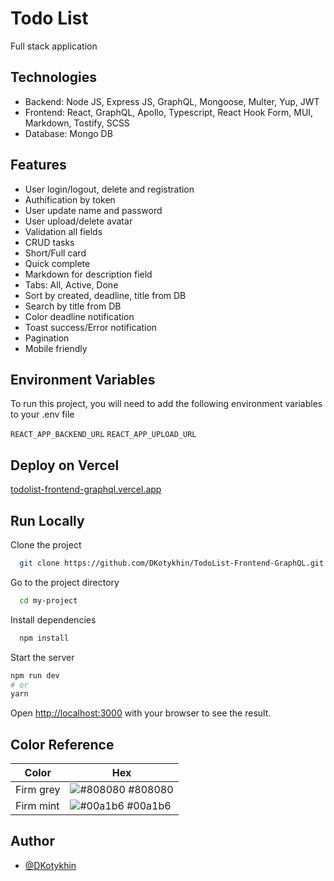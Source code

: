 # Todo List

Full stack application

## Technologies

-   Backend: Node JS, Express JS, GraphQL, Mongoose, Multer, Yup, JWT
-   Frontend: React, GraphQL, Apollo, Typescript, React Hook Form, MUI, Markdown, Tostify, SCSS
-   Database: Mongo DB

## Features

-   User login/logout, delete and registration
-   Authification by token
-   User update name and password
-   User upload/delete avatar
-   Validation all fields
-   CRUD tasks
-   Short/Full card
-   Quick complete
-   Markdown for description field
-   Tabs: All, Active, Done
-   Sort by created, deadline, title from DB
-   Search by title from DB
-   Color deadline notification
-   Toast success/Error notification
-   Pagination
-   Mobile friendly

## Environment Variables

To run this project, you will need to add the following environment variables to your .env file

`REACT_APP_BACKEND_URL`
`REACT_APP_UPLOAD_URL`

## Deploy on Vercel

[todolist-frontend-graphql.vercel.app](todolist-frontend-graphql.vercel.app)

## Run Locally

Clone the project

```bash
  git clone https://github.com/DKotykhin/TodoList-Frontend-GraphQL.git
```

Go to the project directory

```bash
  cd my-project
```

Install dependencies

```bash
  npm install
```

Start the server

```bash
npm run dev
# or
yarn
```

Open [http://localhost:3000](http://localhost:3000) with your browser to see the result.

## Color Reference

| Color     | Hex                                                              |
| --------- | ---------------------------------------------------------------- |
| Firm grey | ![#808080](https://via.placeholder.com/10/333333?text=+) #808080 |
| Firm mint | ![#00a1b6](https://via.placeholder.com/10/00a1b6?text=+) #00a1b6 |

## Author

-   [@DKotykhin](https://github.com/DKotykhin)
